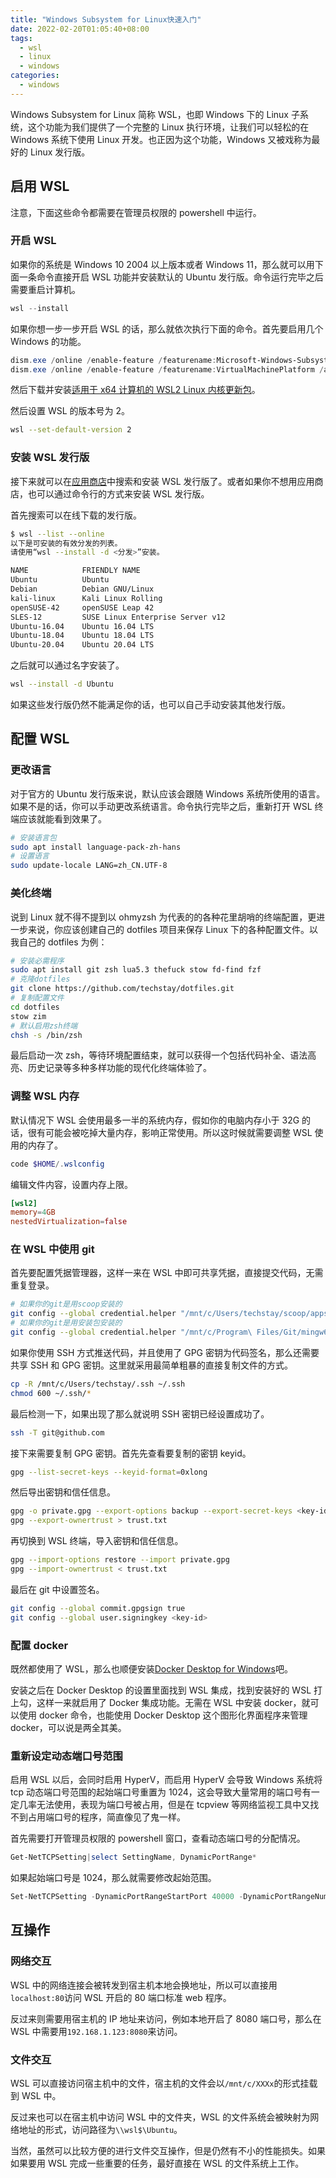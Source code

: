 ```yaml
---
title: "Windows Subsystem for Linux快速入门"
date: 2022-02-20T01:05:40+08:00
tags:
  - wsl
  - linux
  - windows
categories:
  - windows
---
```


Windows Subsystem for Linux 简称 WSL，也即 Windows 下的 Linux 子系统，这个功能为我们提供了一个完整的 Linux 执行环境，让我们可以轻松的在 Windows 系统下使用 Linux 开发。也正因为这个功能，Windows 又被戏称为最好的 Linux 发行版。

## 启用 WSL

注意，下面这些命令都需要在管理员权限的 powershell 中运行。

### 开启 WSL

如果你的系统是 Windows 10 2004 以上版本或者 Windows 11，那么就可以用下面一条命令直接开启 WSL 功能并安装默认的 Ubuntu 发行版。命令运行完毕之后需要重启计算机。

```powershell
wsl --install
```

如果你想一步一步开启 WSL 的话，那么就依次执行下面的命令。首先要启用几个 Windows 的功能。

```powershell
dism.exe /online /enable-feature /featurename:Microsoft-Windows-Subsystem-Linux /all /norestart
dism.exe /online /enable-feature /featurename:VirtualMachinePlatform /all /norestart
```

然后下载并安装[适用于 x64 计算机的 WSL2 Linux 内核更新包](https://wslstorestorage.blob.core.windows.net/wslblob/wsl_update_x64.msi)。

然后设置 WSL 的版本号为 2。

```sh
wsl --set-default-version 2
```

### 安装 WSL 发行版

接下来就可以在[应用商店](https://aka.ms/wslstore)中搜索和安装 WSL 发行版了。或者如果你不想用应用商店，也可以通过命令行的方式来安装 WSL 发行版。

首先搜索可以在线下载的发行版。

```sh
$ wsl --list --online
以下是可安装的有效分发的列表。
请使用“wsl --install -d <分发>”安装。

NAME            FRIENDLY NAME
Ubuntu          Ubuntu
Debian          Debian GNU/Linux
kali-linux      Kali Linux Rolling
openSUSE-42     openSUSE Leap 42
SLES-12         SUSE Linux Enterprise Server v12
Ubuntu-16.04    Ubuntu 16.04 LTS
Ubuntu-18.04    Ubuntu 18.04 LTS
Ubuntu-20.04    Ubuntu 20.04 LTS
```

之后就可以通过名字安装了。

```sh
wsl --install -d Ubuntu
```

如果这些发行版仍然不能满足你的话，也可以自己手动安装其他发行版。

## 配置 WSL

### 更改语言

对于官方的 Ubuntu 发行版来说，默认应该会跟随 Windows 系统所使用的语言。如果不是的话，你可以手动更改系统语言。命令执行完毕之后，重新打开 WSL 终端应该就能看到效果了。

```sh
# 安装语言包
sudo apt install language-pack-zh-hans
# 设置语言
sudo update-locale LANG=zh_CN.UTF-8
```

### 美化终端

说到 Linux 就不得不提到以 ohmyzsh 为代表的的各种花里胡哨的终端配置，更进一步来说，你应该创建自己的 dotfiles 项目来保存 Linux 下的各种配置文件。以我自己的 dotfiles 为例：

```sh
# 安装必需程序
sudo apt install git zsh lua5.3 thefuck stow fd-find fzf
# 克隆dotfiles
git clone https://github.com/techstay/dotfiles.git
# 复制配置文件
cd dotfiles
stow zim
# 默认启用zsh终端
chsh -s /bin/zsh
```

最后启动一次 zsh，等待环境配置结束，就可以获得一个包括代码补全、语法高亮、历史记录等多种多样功能的现代化终端体验了。

### 调整 WSL 内存

默认情况下 WSL 会使用最多一半的系统内存，假如你的电脑内存小于 32G 的话，很有可能会被吃掉大量内存，影响正常使用。所以这时候就需要调整 WSL 使用的内存了。

```powershell
code $HOME/.wslconfig
```

编辑文件内容，设置内存上限。

```conf
[wsl2]
memory=4GB
nestedVirtualization=false
```

### 在 WSL 中使用 git

首先要配置凭据管理器，这样一来在 WSL 中即可共享凭据，直接提交代码，无需重复登录。

```sh
# 如果你的git是用scoop安装的
git config --global credential.helper "/mnt/c/Users/techstay/scoop/apps/git-with-openssh/current/mingw64/libexec/git-core/git-credential-manager-core.exe"
# 如果你的git是用安装包安装的
git config --global credential.helper "/mnt/c/Program\ Files/Git/mingw64/libexec/git-core/git-credential-manager-core.exe"
```

如果你使用 SSH 方式推送代码，并且使用了 GPG 密钥为代码签名，那么还需要共享 SSH 和 GPG 密钥。这里就采用最简单粗暴的直接复制文件的方式。

```sh
cp -R /mnt/c/Users/techstay/.ssh ~/.ssh
chmod 600 ~/.ssh/*
```

最后检测一下，如果出现了那么就说明 SSH 密钥已经设置成功了。

```sh
ssh -T git@github.com
```

接下来需要复制 GPG 密钥。首先先查看要复制的密钥 keyid。

```sh
gpg --list-secret-keys --keyid-format=0xlong
```

然后导出密钥和信任信息。

```sh
gpg -o private.gpg --export-options backup --export-secret-keys <key-id>
gpg --export-ownertrust > trust.txt
```

再切换到 WSL 终端，导入密钥和信任信息。

```sh
gpg --import-options restore --import private.gpg
gpg --import-ownertrust < trust.txt
```

最后在 git 中设置签名。

```sh
git config --global commit.gpgsign true
git config --global user.signingkey <key-id>
```

### 配置 docker

既然都使用了 WSL，那么也顺便安装[Docker Desktop for Windows](https://desktop.docker.com/win/main/amd64/Docker%20Desktop%20Installer.exe)吧。

安装之后在 Docker Desktop 的设置里面找到 WSL 集成，找到安装好的 WSL 打上勾，这样一来就启用了 Docker 集成功能。无需在 WSL 中安装 docker，就可以使用 docker 命令，也能使用 Docker Desktop 这个图形化界面程序来管理 docker，可以说是两全其美。

### 重新设定动态端口号范围

启用 WSL 以后，会同时启用 HyperV，而启用 HyperV 会导致 Windows 系统将 tcp 动态端口号范围的起始端口号重置为 1024，这会导致大量常用的端口号有一定几率无法使用，表现为端口号被占用，但是在 tcpview 等网络监视工具中又找不到占用端口号的程序，简直像见了鬼一样。

首先需要打开管理员权限的 powershell 窗口，查看动态端口号的分配情况。

```powershell
Get-NetTCPSetting|select SettingName, DynamicPortRange*
```

如果起始端口号是 1024，那么就需要修改起始范围。

```powershell
Set-NetTCPSetting -DynamicPortRangeStartPort 40000 -DynamicPortRangeNumberOfPorts 10000
```

## 互操作

### 网络交互

WSL 中的网络连接会被转发到宿主机本地会换地址，所以可以直接用`localhost:80`访问 WSL 开启的 80 端口标准 web 程序。

反过来则需要用宿主机的 IP 地址来访问，例如本地开启了 8080 端口号，那么在 WSL 中需要用`192.168.1.123:8080`来访问。

### 文件交互

WSL 可以直接访问宿主机中的文件，宿主机的文件会以`/mnt/c/XXXx`的形式挂载到 WSL 中。

反过来也可以在宿主机中访问 WSL 中的文件夹，WSL 的文件系统会被映射为网络地址的形式，访问路径为`\\wsl$\Ubuntu`。

当然，虽然可以比较方便的进行文件交互操作，但是仍然有不小的性能损失。如果如果要用 WSL 完成一些重要的任务，最好直接在 WSL 的文件系统上工作。
